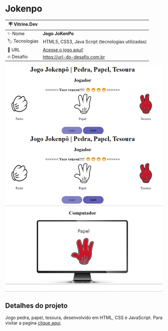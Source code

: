 # Jokenpo
 


| :placard: Vitrine.Dev |     |
| -------------  | --- |
| :sparkles: Nome        | **Jogo JoKenPo**
| :label: Tecnologias | HTML5, CSS3, Java Script (tecnologias utilizadas)
| :rocket: URL         | <a href="https://danielcosta010.github.io/Jokenpo/" target="_blank">Acesse o jogo aqui!</a>
| :fire: Desafio     | https://url-do-desafio.com.br

<!-- Inserir imagem com a #vitrinedev ao final do link -->

<a href="https://danielcosta010.github.io/Jokenpo/" target="_blank">![Foto da banner da projeto](https://github.com/danielcosta010/Jokenpo/blob/master/img/bannerJoKenPo.png#vitrinedev)</a>
<a href="https://danielcosta010.github.io/Jokenpo/" target="_blank">![Foto da capa da projeto](https://github.com/danielcosta010/Jokenpo/blob/master/img/capaJokenpo.png#vitrinedev)</a>

## Detalhes do projeto

Jogo pedra, papel, tesoura, desenvolvido em HTML, CSS e JavaScript. 
Para visitar a pagina [clique aqui](https://danielcosta010.github.io/Jokenpo/).
 

